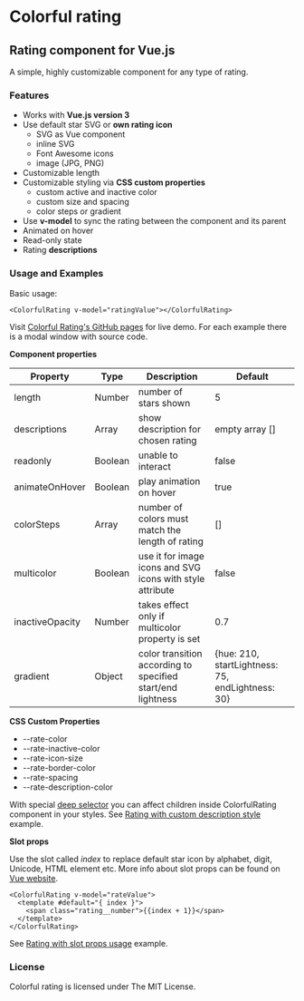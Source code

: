# Colorful rating

## Rating component for Vue.js

A simple, highly customizable component for any type of rating.

### Features

* Works with **Vue.js version 3**
* Use default star SVG or **own rating icon**
    - SVG as Vue component
    - inline SVG
    - Font Awesome icons
    - image (JPG, PNG)
* Customizable length
* Customizable styling via **CSS custom properties**
    - custom active and inactive color
    - custom size and spacing
    - color steps or gradient
* Use **v-model** to sync the rating between the component and its parent
* Animated on hover
* Read-only state
* Rating **descriptions**


### Usage and Examples

Basic usage:
```vue
<ColorfulRating v-model="ratingValue"></ColorfulRating>
```
Visit [Colorful Rating's GitHub pages](jlubojacka.github.io/colorful-rating/) for live demo. 
For each example there is a modal window with source code.

**Component properties**

| Property | Type |  Description | Default |
| -------- | ---- | ------------ |-------- |
| length | Number | number of stars shown | 5 |
| descriptions | Array | show description for chosen rating| empty array [] |
| readonly | Boolean | unable to interact | false |
| animateOnHover | Boolean | play animation on hover |  true |
| colorSteps| Array | number of colors must match the length of rating | [] |
| multicolor | Boolean | use it for image icons and SVG icons with style attribute |false|
| inactiveOpacity | Number | takes effect only if multicolor property is set | 0.7 |
| gradient | Object | color transition according to specified start/end lightness | {hue: 210, startLightness: 75, endLightness: 30} |


**CSS Custom Properties**
* --rate-color
* --rate-inactive-color
* --rate-icon-size
* --rate-border-color
* --rate-spacing
* --rate-description-color

With special [deep selector](https://vuejs.org/api/sfc-css-features.html#deep-selectors) you can affect children inside ColorfulRating component in your styles.
See [Rating with custom description style](https://jlubojacka.github.io/colorful-rating/#description-style) example.

**Slot props**

Use the slot called _index_ to replace default star icon  by alphabet, digit, Unicode, HTML element etc.
More info about slot props can be found on [Vue website](https://vuejs.org/guide/components/slots.html#named-scoped-slots).
```vue
<ColorfulRating v-model="rateValue">
  <template #default="{ index }">
    <span class="rating__number">{{index + 1}}</span>
  </template>
</ColorfulRating>
```
See [Rating with slot props usage](https://jlubojacka.github.io/colorful-rating/#numerical-rating) example.

### License

Colorful rating is licensed under The MIT License.

